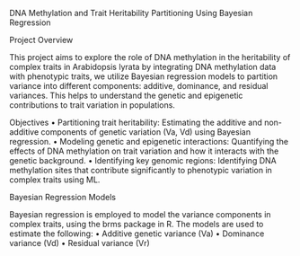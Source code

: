 DNA Methylation and Trait Heritability Partitioning Using Bayesian Regression

Project Overview

This project aims to explore the role of DNA methylation in the heritability of complex traits in Arabidopsis lyrata by integrating DNA methylation data with phenotypic traits, we utilize Bayesian regression models to partition variance into different components: additive, dominance, and residual variances. This helps to understand the genetic and epigenetic contributions to trait variation in populations.

Objectives
	•	Partitioning trait heritability: Estimating the additive and non-additive components of genetic variation (Va, Vd) using Bayesian regression.
	•	Modeling genetic and epigenetic interactions: Quantifying the effects of DNA methylation on trait variation and how it interacts with the genetic background.
	•	Identifying key genomic regions: Identifying DNA methylation sites that contribute significantly to phenotypic variation in complex traits using ML.


Bayesian Regression Models

Bayesian regression is employed to model the variance components in complex traits, using the brms package in R. The models are used to estimate the following:
	•	Additive genetic variance (Va)
	•	Dominance variance (Vd)
	•	Residual variance (Vr)
